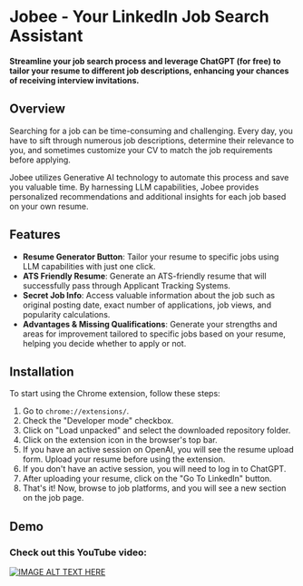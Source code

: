 # Jobee - Your LinkedIn Job Search Assistant

**Streamline your job search process and leverage ChatGPT (for free) to tailor your resume to different job descriptions, enhancing your chances of receiving interview invitations.**

## Overview

Searching for a job can be time-consuming and challenging. Every day, you have to sift through numerous job descriptions, determine their relevance to you, and sometimes customize your CV to match the job requirements before applying.

Jobee utilizes Generative AI technology to automate this process and save you valuable time. By harnessing LLM capabilities, Jobee provides personalized recommendations and additional insights for each job based on your own resume.

## Features

- **Resume Generator Button**: Tailor your resume to specific jobs using LLM capabilities with just one click.
- **ATS Friendly Resume**: Generate an ATS-friendly resume that will successfully pass through Applicant Tracking Systems.
- **Secret Job Info**: Access valuable information about the job such as original posting date, exact number of applications, job views, and popularity calculations.
- **Advantages & Missing Qualifications**: Generate your strengths and areas for improvement tailored to specific jobs based on your resume, helping you decide whether to apply or not.

## Installation

To start using the Chrome extension, follow these steps:

1. Go to `chrome://extensions/`.
2. Check the "Developer mode" checkbox.
3. Click on "Load unpacked" and select the downloaded repository folder.
4. Click on the extension icon in the browser's top bar.
5. If you have an active session on OpenAI, you will see the resume upload form. Upload your resume before using the extension.
6. If you don't have an active session, you will need to log in to ChatGPT.
7. After uploading your resume, click on the "Go To LinkedIn" button.
8. That's it! Now, browse to job platforms, and you will see a new section on the job page.

## Demo

### Check out this YouTube video:

[![IMAGE ALT TEXT HERE](https://img.youtube.com/vi/iFwPEOXxM7c/0.jpg)](https://www.youtube.com/watch?v=iFwPEOXxM7c)

